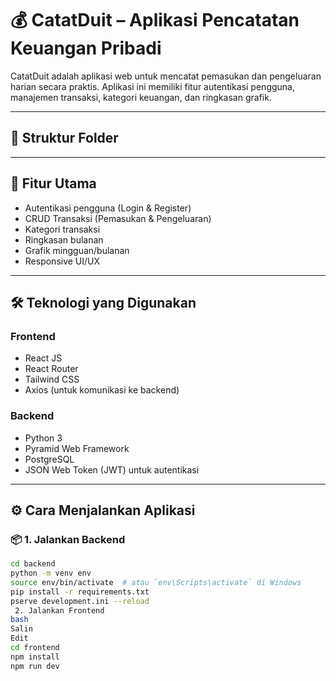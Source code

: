 # 💰 CatatDuit – Aplikasi Pencatatan Keuangan Pribadi

CatatDuit adalah aplikasi web untuk mencatat pemasukan dan pengeluaran harian secara praktis. Aplikasi ini memiliki fitur autentikasi pengguna, manajemen transaksi, kategori keuangan, dan ringkasan grafik.

---

## 📁 Struktur Folder


---

## 🚀 Fitur Utama

- Autentikasi pengguna (Login & Register)
- CRUD Transaksi (Pemasukan & Pengeluaran)
- Kategori transaksi
- Ringkasan bulanan
- Grafik mingguan/bulanan
- Responsive UI/UX

---

## 🛠️ Teknologi yang Digunakan

### Frontend
- React JS
- React Router
- Tailwind CSS
- Axios (untuk komunikasi ke backend)

### Backend
- Python 3
- Pyramid Web Framework
- PostgreSQL
- JSON Web Token (JWT) untuk autentikasi

---

## ⚙️ Cara Menjalankan Aplikasi

### 📦 1. Jalankan Backend
```bash
cd backend
python -m venv env
source env/bin/activate  # atau `env\Scripts\activate` di Windows
pip install -r requirements.txt
pserve development.ini --reload
 2. Jalankan Frontend
bash
Salin
Edit
cd frontend
npm install
npm run dev
